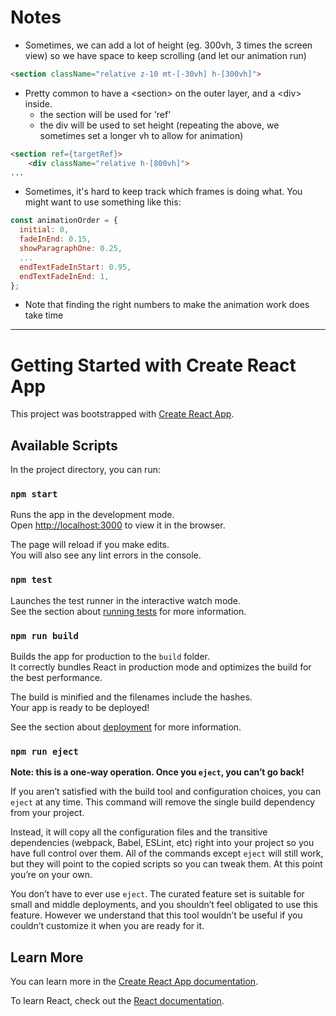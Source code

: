 # Notes

 - Sometimes, we can add a lot of height (eg. 300vh, 3 times the screen view) so we have space to keep scrolling (and let our animation run)
```html
<section className="relative z-10 mt-[-30vh] h-[300vh]">
```

 - Pretty common to have a \<section> on the outer layer, and a \<div> inside.
     - the section will be used for 'ref'
     - the div will be used to set height (repeating the above, we sometimes set a longer vh to allow for animation)
```html
<section ref={targetRef}>
    <div className="relative h-[800vh]">
...
```

 - Sometimes, it's hard to keep track which frames is doing what. You might want to use something like this:
```js
const animationOrder = {
  initial: 0,
  fadeInEnd: 0.15,
  showParagraphOne: 0.25,
  ...
  endTextFadeInStart: 0.95,
  endTextFadeInEnd: 1,
};
```

 - Note that finding the right numbers to make the animation work does take time



<hr>

# Getting Started with Create React App

This project was bootstrapped with [Create React App](https://github.com/facebook/create-react-app).

## Available Scripts

In the project directory, you can run:

### `npm start`

Runs the app in the development mode.\
Open [http://localhost:3000](http://localhost:3000) to view it in the browser.

The page will reload if you make edits.\
You will also see any lint errors in the console.

### `npm test`

Launches the test runner in the interactive watch mode.\
See the section about [running tests](https://facebook.github.io/create-react-app/docs/running-tests) for more information.

### `npm run build`

Builds the app for production to the `build` folder.\
It correctly bundles React in production mode and optimizes the build for the best performance.

The build is minified and the filenames include the hashes.\
Your app is ready to be deployed!

See the section about [deployment](https://facebook.github.io/create-react-app/docs/deployment) for more information.

### `npm run eject`

**Note: this is a one-way operation. Once you `eject`, you can’t go back!**

If you aren’t satisfied with the build tool and configuration choices, you can `eject` at any time. This command will remove the single build dependency from your project.

Instead, it will copy all the configuration files and the transitive dependencies (webpack, Babel, ESLint, etc) right into your project so you have full control over them. All of the commands except `eject` will still work, but they will point to the copied scripts so you can tweak them. At this point you’re on your own.

You don’t have to ever use `eject`. The curated feature set is suitable for small and middle deployments, and you shouldn’t feel obligated to use this feature. However we understand that this tool wouldn’t be useful if you couldn’t customize it when you are ready for it.

## Learn More

You can learn more in the [Create React App documentation](https://facebook.github.io/create-react-app/docs/getting-started).

To learn React, check out the [React documentation](https://reactjs.org/).

